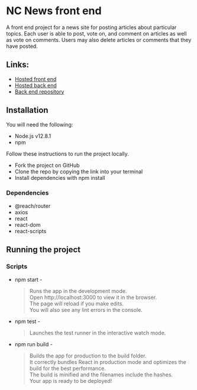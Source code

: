 # NC News front end

A front end project for a news site for posting articles about particular topics. Each user is able to post, vote on, and comment on articles as well as vote on comments. Users may also delete articles or comments that they have posted.

## Links:

- [Hosted front end](https://ncnews-hkeyes.netlify.com/)
- [Hosted back end](https://nc-news-hkeyes.herokuapp.com/api)
- [Back end repository](https://github.com/HAKeyes14/nc-news)

## Installation

You will need the following:

- Node.js v12.8.1
- npm

Follow these instructions to run the project locally.

- Fork the project on GitHub
- Clone the repo by copying the link into your terminal
- Install dependencies with npm install

### Dependencies

- @reach/router
- axios
- react
- react-dom
- react-scripts

## Running the project

### Scripts

- npm start -

  > Runs the app in the development mode. <br>
  > Open http://localhost:3000 to view it in the browser. <br>
  > The page will reload if you make edits. <br>
  > You will also see any lint errors in the console. <br>

- npm test -

  > Launches the test runner in the interactive watch mode.

- npm run build -
  > Builds the app for production to the build folder. <br>
  > It correctly bundles React in production mode and optimizes the build for the best performance. <br>
  > The build is minified and the filenames include the hashes. <br>
  > Your app is ready to be deployed! <br>
